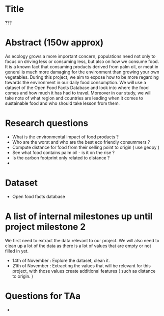 # Title
???
# Abstract (150w approx)
As ecology grows a more important concern, populations need not only to focus on driving less or consuming less, but also on how we consume food. 
It is a known fact that consuming products derived from palm oil, or meat in general is much more damaging for the environment than growing your own vegetables. 
During this project, we aim to expose how to be more regarding towards the environment in our daily food consumption. 
We will use a dataset of the Open Food Facts Database and look into where the food comes and how much it has had to travel. Moreover in our study, we will take note of what region and countries 
are leading when it comes to sustainable food and who should take lesson from them. 


# Research questions
- What is the environmental impact of food products ? 
- Who are the worst and who are the best eco friendly consummers ? 
- Compute distance for food from their selling point to origin ( use geopy ) 
- See what food contains palm oil - is it on the rise ? 
- Is the carbon footprint only related to distance ? 
- 
# Dataset
- Open food facts database


# A list of internal milestones up until project milestone 2
We first need to extract the data relevant to our project. We will also need to clean up a lot of the data as there is a lot of values that are empty or not filled in yet. 

- 14th of November : Explore the dataset, clean it. 
- 21th of November : Extracting the values that will be relevant for this project, with those values create additional features ( such as distance to origin. ) 

# Questions for TAa
- 
